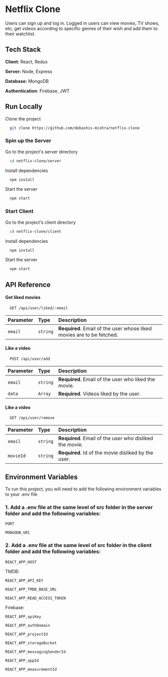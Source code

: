 
# Netflix Clone

Users can sign up and log in. Logged in users can view movies, TV shows, etc; get videos according to specific genres of their wish and add them to their watchlist.

## Tech Stack

**Client:** React, Redux

**Server:** Node, Express

**Database:** MongoDB

**Authentication**: Firebase, JWT

## Run Locally

Clone the project

```bash
  git clone https://github.com/debashis-mishra/netflix-clone
```

### Spin up the Server

Go to the project's server directory

```bash
  cd netflix-clone/server
```

Install dependencies

```bash
  npm install
```

Start the server

```bash
  npm start
```
### Start Client

Go to the project's client directory

```bash
  cd netflix-clone/client
```

Install dependencies

```bash
  npm install
```

Start the server

```bash
  npm start
```


## API Reference

#### Get liked movies

```http
  GET /api/user/liked/:email
```

| Parameter | Type     | Description                |
| :-------- | :------- | :------------------------- |
| `email` | `string` | **Required**. Email of the user whose liked movies are to be fetched. |

#### Like a video

```http
  POST /api/user/add
```

| Parameter | Type     | Description                       |
| :-------- | :------- | :-------------------------------- |
| `email`      | `string` | **Required**. Email of the user who liked the movie. |
| `data`      | `Array` | **Required**. Videos liked by the user. |

#### Like a video

```http
  GET /api/user/remove
```

| Parameter | Type     | Description                       |
| :-------- | :------- | :-------------------------------- |
| `email`      | `string` | **Required**. Email of the user who disliked the movie. |
| `movieId`      | `string` | **Required**. Id of the movie disliked by the user. |

## Environment Variables

To run this project, you will need to add the following environment variables to your .env file

### 1. Add a .env file at the same level of src folder in the server folder and add the following variables:

`PORT`

`MONGODB_URI`

### 2. Add a .env file at the same level of src folder in the client folder and add the following variables:

`REACT_APP_HOST`

TMDB:

`REACT_APP_API_KEY`

`REACT_APP_TMDB_BASE_URL`

`REACT_APP_READ_ACCESS_TOKEN`

Firebase:

`REACT_APP_apiKey`

`REACT_APP_authDomain`

`REACT_APP_projectId`

`REACT_APP_storageBucket`

`REACT_APP_messagingSenderId`

`REACT_APP_appId`

`REACT_APP_measurementId`
